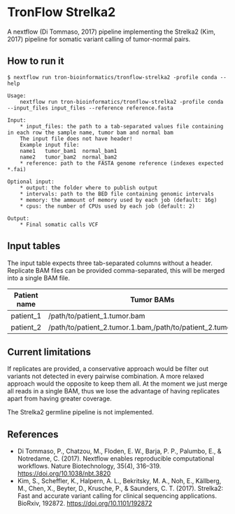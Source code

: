 # TronFlow Strelka2

A nextflow (Di Tommaso, 2017) pipeline implementing the Strelka2 (Kim, 2017) pipeline for somatic variant calling of tumor-normal pairs.



## How to run it

```
$ nextflow run tron-bioinformatics/tronflow-strelka2 -profile conda --help

Usage:
    nextflow run tron-bioinformatics/tronflow-strelka2 -profile conda --input_files input_files --reference reference.fasta

Input:
    * input_files: the path to a tab-separated values file containing in each row the sample name, tumor bam and normal bam
    The input file does not have header!
    Example input file:
    name1	tumor_bam1	normal_bam1
    name2	tumor_bam2	normal_bam2
    * reference: path to the FASTA genome reference (indexes expected *.fai)
    
Optional input:
    * output: the folder where to publish output
    * intervals: path to the BED file containing genomic intervals
    * memory: the ammount of memory used by each job (default: 16g)
    * cpus: the number of CPUs used by each job (default: 2)

Output:
    * Final somatic calls VCF
```

## Input tables

The input table expects three tab-separated columns without a header.
Replicate BAM files can be provided comma-separated, this will be merged into a single BAM file.

| Patient name          | Tumor BAMs             |  Normal BAMs             |
|----------------------|------------------------|------------------------|
| patient_1             | /path/to/patient_1.tumor.bam | /path/to/patient_1.normal.bam |
| patient_2             | /path/to/patient_2.tumor.1.bam,/path/to/patient_2.tumor.2.bam | /path/to/patient_2.normal.1.bam,/path/to/patient_2.tumor.2.bam |


## Current limitations

If replicates are provided, a conservative approach would be filter out variants not detected in every pairwise combination.
A more relaxed approach would the opposite to keep them all. At the moment we just merge all reads in a single BAM, 
thus we lose the advantage of having replicates apart from having greater coverage.

The Strelka2 germline pipeline is not implemented.

## References

- Di Tommaso, P., Chatzou, M., Floden, E. W., Barja, P. P., Palumbo, E., & Notredame, C. (2017). Nextflow enables reproducible computational workflows. Nature Biotechnology, 35(4), 316–319. https://doi.org/10.1038/nbt.3820
- Kim, S., Scheffler, K., Halpern, A. L., Bekritsky, M. A., Noh, E., Källberg, M., Chen, X., Beyter, D., Krusche, P., & Saunders, C. T. (2017). Strelka2: Fast and accurate variant calling for clinical sequencing applications. BioRxiv, 192872. https://doi.org/10.1101/192872
